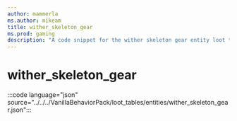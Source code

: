 ```yaml
---
author: mammerla
ms.author: mikeam
title: wither_skeleton_gear
ms.prod: gaming
description: "A code snippet for the wither skeleton gear entity loot table"
---
```


# wither_skeleton_gear

:::code language="json" source="../../../VanillaBehaviorPack/loot_tables/entities/wither_skeleton_gear.json":::
